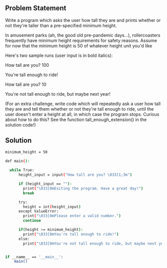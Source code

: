 ## Problem Statement

Write a program which asks the user how tall they are and prints whether or not they're taller than a pre-specified minimum height.

In amusement parks (ah, the good old pre-pandemic days...), rollercoasters frequently have minimum height requirements for safety reasons. Assume for now that the minimum height is 50 of whatever height unit you'd like

Here's two sample runs (user input is in bold italics):

How tall are you? 100 

You're tall enough to ride!

How tall are you? 10 

You're not tall enough to ride, but maybe next year!

(For an extra challenge, write code which will repeatedly ask a user how tall they are and tell them whether or not they're tall enough to ride, until the user doesn't enter a height at all, in which case the program stops. Curious about how to do this? See the function tall_enough_extension() in the solution code!)

## Solution

```bash
minimum_height = 50

def main():
    
  while True:
      height_input = input("How tall are you? \033[1;3m")

      if (height_input == ""):
        print("\033[0mExiting the program. Have a great day!")
        break

      try:
        height = int(height_input)
      except ValueError:
        print("\033[0mPlease enter a valid number.")
        continue

      if(height >= minimum_height):
        print("\033[0mYou're tall enough to ride!")
      else:
        print("\033[0mYou're not tall enough to ride, but maybe next year!")


if __name__ == '__main__':
    main()
```

